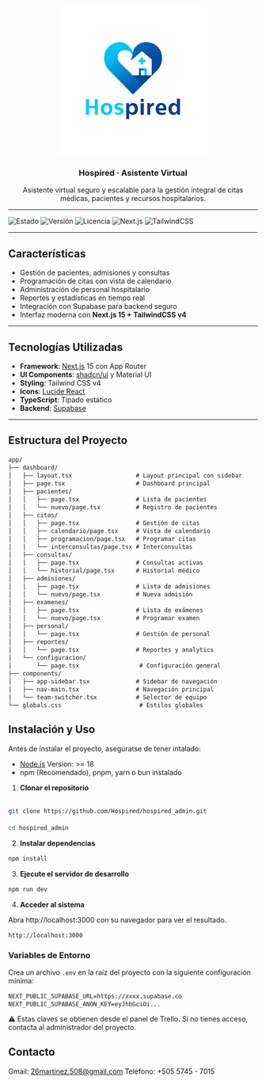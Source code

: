 <div align="center">
  <a href="https://github.com/Hospired">
    <img src="src/assets/hospired.png" alt="Logo" width="300">
  </a>
</div>

<h3 align="center">Hospired · Asistente Virtual</h3>


<p align="center">
  Asistente virtual seguro y escalable para la gestión integral de citas médicas, pacientes y recursos hospitalarios.
</p>

---

![Estado](https://img.shields.io/badge/estado-en%20desarrollo-yellow)
![Versión](https://img.shields.io/badge/version-1.0.0-blue)
![Licencia](https://img.shields.io/badge/licencia-MIT-green)
![Next.js](https://img.shields.io/badge/Next.js-15-black)
![TailwindCSS](https://img.shields.io/badge/TailwindCSS-v4-38B2AC)

---

## Características

- Gestión de pacientes, admisiones y consultas
- Programación de citas con vista de calendario
- Administración de personal hospitalario
- Reportes y estadísticas en tiempo real
- Integración con Supabase para backend seguro
- Interfaz moderna con **Next.js 15 + TailwindCSS v4**

---

## Tecnologías Utilizadas

- **Framework**: [Next.js](https://nextjs.org) 15 con App Router  
- **UI Components**: [shadcn/ui](https://ui.shadcn.com/) y Material UI  
- **Styling**: Tailwind CSS v4  
- **Icons**: [Lucide React](https://lucide.dev/)  
- **TypeScript**: Tipado estático  
- **Backend**: [Supabase](https://supabase.com/)  

---

## Estructura del Proyecto

```plaintext
app/
├── dashboard/
│   ├── layout.tsx                  # Layout principal con sidebar
│   ├── page.tsx                    # Dashboard principal
│   ├── pacientes/
│   │   ├── page.tsx                # Lista de pacientes
│   │   └── nuevo/page.tsx          # Registro de pacientes
│   ├── citas/
│   │   ├── page.tsx                # Gestión de citas
│   │   ├── calendario/page.tsx     # Vista de calendario
│   │   ├── programacion/page.tsx   # Programar citas
│   │   └── interconsultas/page.tsx # Interconsultas
│   ├── consultas/
│   │   ├── page.tsx                # Consultas activas
│   │   └── historial/page.tsx      # Historial médico
│   ├── admisiones/
│   │   ├── page.tsx                # Lista de admisiones
│   │   └── nuevo/page.tsx          # Nueva admisión
│   ├── examenes/
│   │   ├── page.tsx                # Lista de exámenes
│   │   └── nuevo/page.tsx          # Programar examen
│   ├── personal/
│   │   └── page.tsx                # Gestión de personal
│   ├── reportes/
│   │   └── page.tsx                # Reportes y analytics
│   └── configuracion/
│       └── page.tsx                 # Configuración general
├── components/
│   ├── app-sidebar.tsx             # Sidebar de navegación
│   ├── nav-main.tsx                # Navegación principal
│   └── team-switcher.tsx           # Selector de equipo
└── globals.css                      # Estilos globales
```

## Instalación y Uso

Antes de instalar el proyecto, asegúratse de tener intalado:

- [Node.js](https://nodejs.org/es) Version: >= 18
- npm (Recomendado), pnpm, yarn o bun instalado

1. **Clonar el repositorio**
```bash

git clone https://github.com/Hospired/hospired_admin.git

cd hospired_admin
```

2. **Instalar dependencias**
```bash
npm install
```

3. **Ejecute el servidor de desarrollo**
```bash
npm run dev
```

4. **Acceder al sistema**
<p>Abra http://localhost:3000 con su navegador para ver el resultado.</p>

```
http://localhost:3000
```

### Variables de Entorno
Crea un archivo `.env` en la raíz del proyecto con la siguiente configuración mínima:

```env
NEXT_PUBLIC_SUPABASE_URL=https://xxxx.supabase.co
NEXT_PUBLIC_SUPABASE_ANON_KEY=eyJhbGciOi...
```
⚠️ Estas claves se obtienen desde el panel de Trello.
Si no tienes acceso, contacta al administrador del proyecto.

## Contacto

Gmail: 26martinez.508@gmail.com
Telefono: +505 5745 - 7015
